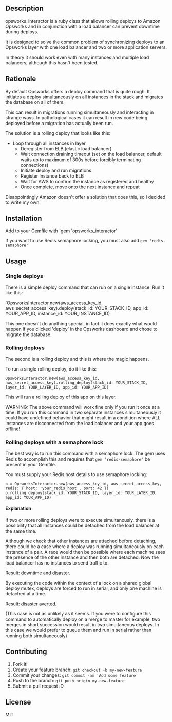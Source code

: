 ## Description

opsworks_interactor is a ruby class that allows rolling deploys to Amazon Opsworks and in conjunction with a load balancer can prevent downtime during deploys.

It is designed to solve the common problem of synchronizing deploys to an Opsworks layer with one load balancer and two or more application servers.

In theory it should work even with many instances and multiple load balancers, although this hasn't been tested.

## Rationale

By default Opsworks offers a deploy command that is quite rough. It initiates a deploy simultaneously on all instances in the stack and migrates the database on all of them.

This can result in migrations running simultaneously and interacting in strange ways. In pathological cases it can result in new code being deployed before a migration has actually been run.

The solution is a rolling deploy that looks like this:

* Loop through all instances in layer
  * Deregister from ELB (elastic load balancer)
  * Wait connection draining timeout (set on the load balancer, default waits up to maximum of 300s before forcibly terminating connections)
  * Initiate deploy and run migrations
  * Register instance back to ELB
  * Wait for AWS to confirm the instance as registered and healthy
  * Once complete, move onto the next instance and repeat

Disappointingly Amazon doesn't offer a solution that does this, so I decided to write my own.

## Installation

Add to your Gemfile with `gem 'opsworks_interactor'

If you want to use Redis semaphore locking, you must also add `gem 'redis-semaphore'`

## Usage

### Single deploys

There is a simple deploy command that can run on a single instance. Run it like this:

`OpsworksInteractor.new(aws_access_key_id, aws_secret_access_key).deploy(stack_id: YOUR_STACK_ID, app_id: YOUR_APP_ID, instance_id: YOUR_INSTANCE_ID)

This one doesn't do anything special, in fact it does exactly what would happen if you clicked 'deploy' in the Opsworks dashboard and chose to migrate the database.

### Rolling deploys

The second is a rolling deploy and this is where the magic happens.

To run a single rolling deploy, do it like this:

`OpsworksInteractor.new(aws_access_key_id, aws_secret_access_key).rolling_deploy(stack_id: YOUR_STACK_ID, layer_id: YOUR_LAYER_ID, app_id: YOUR_APP_ID)`

This will run a rolling deploy of this app on this layer.

WARNING: The above command will work fine only if you run it once at a time. If you run this command in two separate instances simultaneously it could have undefined behavior that might result in a condition where ALL instances are disconnected from the load balancer and your app goes offline!

### Rolling deploys with a semaphore lock

The best way is to run this command with a semaphore lock. The gem uses Redis to accomplish this and requires that `gem 'redis-semaphore'` be present in your Gemfile.

You must supply your Redis host details to use semaphore locking:

```
o = OpsworksInteractor.new(aws_access_key_id, aws_secret_access_key, redis: { host: 'your_redis_host', port: 42 })
o.rolling_deploy(stack_id: YOUR_STACK_ID, layer_id: YOUR_LAYER_ID, app_id: YOUR_APP_ID)
```

#### Explanation

If two or more rolling deploys were to execute simultanously, there is a possibility that all instances could be detached from the load balancer at the same time.

Although we check that other instances are attached before detaching, there could be a case where a deploy was running simultaneously on each instance of a pair. A race would then be possible where each machine sees the presence of the other instance and then both are detached. Now the load balancer has no instances to send traffic to.

Result: downtime and disaster.

By executing the code within the context of a lock on a shared global deploy mutex, deploys are forced to run in serial, and only one machine is detached at a time.

Result: disaster averted.

(This case is not as unlikely as it seems. If you were to configure this command to automatically deploy on a merge to master for example, two merges in short succession would result in two simultaneous deploys. In this case we would prefer to queue them and run in serial rather than running both simultaneously)

## Contributing

1. Fork it!
2. Create your feature branch: `git checkout -b my-new-feature`
3. Commit your changes: `git commit -am 'Add some feature'`
4. Push to the branch: `git push origin my-new-feature`
5. Submit a pull request :D

## License

MIT
